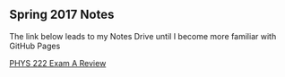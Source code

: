 ## Spring 2017 Notes

The link below leads to my Notes Drive until I become more familiar with GitHub Pages


[PHYS 222 Exam A Review](/PDF/PHYS222_ExamA.pdf)

